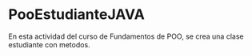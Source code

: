 # PooEstudianteJAVA
En esta actividad del curso de Fundamentos de POO, se crea una clase estudiante con metodos.
